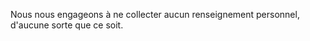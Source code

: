 <!-- TITLE: Politique de confidentialité -->
<!-- SUBTITLE: Présentation de la Politique De Confidentialite du site Web Leremsesh.com -->

Nous nous engageons à ne collecter aucun renseignement personnel, d'aucune sorte que ce soit. 